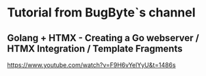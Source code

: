 # Tutorial from BugByte`s channel
## Golang + HTMX - Creating a Go webserver / HTMX Integration / Template Fragments
https://www.youtube.com/watch?v=F9H6vYelYyU&t=1486s